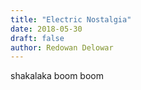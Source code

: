 ```yaml
---
title: "Electric Nostalgia"
date: 2018-05-30
draft: false
author: Redowan Delowar
---
```


shakalaka boom boom
